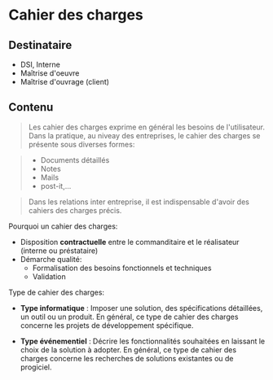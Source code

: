 <link rel="stylesheet" href="https://maxcdn.bootstrapcdn.com/bootstrap/3.3.1/css/bootstrap.min.css">
<link rel="stylesheet" href="https://maxcdn.bootstrapcdn.com/bootstrap/3.3.1/css/bootstrap-theme.min.css">
<script src="https://maxcdn.bootstrapcdn.com/bootstrap/3.3.1/js/bootstrap.min.js"></script>

# <span class="glyphicon glyphicon-pencil" aria-hidden="true"></span> Cahier des charges

## <span class="glyphicon glyphicon-user" aria-hidden="true"></span> Destinataire

* DSI, Interne
* Maîtrise d'oeuvre
* Maîtrise d'ouvrage (client)

## <span class="glyphicon glyphicon-lock" aria-hidden="true"></span> Contenu

>Les cahier des charges exprime en général les besoins de l'utilisateur.  
>Dans la pratique, au niveay des entreprises, le cahier des charges se présente sous diverses formes:  

>   * Documents détaillés
>   * Notes
>   * Mails
>   * post-it,...

> Dans les relations inter entreprise, il est indispensable d'avoir des cahiers des charges précis.

Pourquoi un cahier des charges:

* Disposition **contractuelle** entre le commanditaire et le réalisateur (interne ou préstataire)
* Démarche qualité:
    * Formalisation des besoins fonctionnels et techniques
    * Validation 

Type de cahier des charges:

* **Type informatique** : Imposer une solution, des spécifications détaillées, un outil ou un produit. En général, ce type de cahier des charges concerne les projets de développement spécifique.

* **Type événementiel** : Décrire les fonctionnalités souhaitées en laissant le choix de la solution à adopter. En général, ce type de cahier des charges concerne les recherches de solutions existantes ou de progiciel. 

